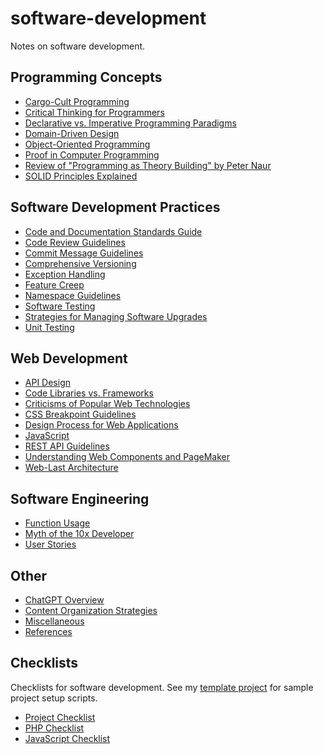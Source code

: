 # software-development
Notes on software development.

## Programming Concepts

* [Cargo-Cult Programming](docs/cargo_cult.md)
* [Critical Thinking for Programmers](docs/critical_thinking.md)
* [Declarative vs. Imperative Programming Paradigms](docs/declarative_programming.md)
* [Domain-Driven Design](docs/domain-driven_design.md)
* [Object-Oriented Programming](docs/oop.md)
* [Proof in Computer Programming](docs/proof.md)
* [Review of "Programming as Theory Building" by Peter Naur](docs/theory_building.md)
* [SOLID Principles Explained](docs/solid_principles.md)

## Software Development Practices

* [Code and Documentation Standards Guide](docs/coding_standards.md)
* [Code Review Guidelines](docs/code_reviews.md)
* [Commit Message Guidelines](docs/commit_messages.md) 
* [Comprehensive Versioning](docs/versioning.md)
* [Exception Handling](docs/exception_handling.md)
* [Feature Creep](docs/feature_creep.md)
* [Namespace Guidelines](docs/namespaces.md)
* [Software Testing](docs/software_testing.md)
* [Strategies for Managing Software Upgrades](docs/upgrade_strategy.md)
* [Unit Testing](docs/unit_testing.md)

## Web Development

* [API Design](docs/api_design.md)
* [Code Libraries vs. Frameworks](docs/code_libraries.md)
* [Criticisms of Popular Web Technologies](docs/tech_criticisms.md)
* [CSS Breakpoint Guidelines](docs/css_breakpoints.md) 
* [Design Process for Web Applications](docs/design_process.md)
* [JavaScript](docs/javascript.md)
* [REST API Guidelines](docs/rest_apis.md)
* [Understanding Web Components and PageMaker](docs/web_components.md)
* [Web-Last Architecture](docs/web-last.md)

## Software Engineering

* [Function Usage](docs/functions.md)
* [Myth of the 10x Developer](docs/10x_developer_myth.md)
* [User Stories](docs/user_stories.md)

## Other

* [ChatGPT Overview](docs/chatgpt.md) 
* [Content Organization Strategies](docs/organizing.md)
* [Miscellaneous](docs/misc.md)
* [References](docs/references.md)

## Checklists

Checklists for software development. See my [template
project](https://github.com/douglasgreen/template) for sample project setup
scripts.

* [Project Checklist](docs/checklists.project.md)
* [PHP Checklist](docs/checklists/php.md)
* [JavaScript Checklist](docs/checklists/js.md)
